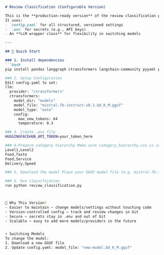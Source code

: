 ```markdown
# Review Classification (Configurable Version)

This is the **production-ready version** of the review classification project.  
It uses:
- `config.yaml` for all structured, versioned settings  
- `.env` for secrets (e.g., API keys)  
- An **LLM wrapper class** for flexibility in switching models

---

## 🚀 Quick Start

### 1. Install dependencies
```bash
pip install pandas langgraph ctransformers langchain-community pyyaml python-dotenv

### 2. Setup Configuration
Edit config.yaml to set:
llm:
  provider: "ctransformers"
  ctransformers:
    model_dir: "models"
    model_file: "mistral-7b-instruct-v0.1.Q4_K_M.gguf"
    model_type: "auto"
    config:
      max_new_tokens: 64
      temperature: 0.3

### 3. Create .env file
HUGGINGFACEHUB_API_TOKEN=your_token_here

### 4.Prepare category hierarchy Make sure category_hierarchy.csv is in the same folder and contains
Level1,Level2
Food,Taste
Food,Service
Delivery,Speed

### 5. Download the model Place your GGUF model file (e.g. mistral-7b-instruct-v0.1.Q4_K_M.gguf) in the 'models/' folder.

### 5. Run classification
run python review_classification.py



🔧 Why This Version?
- Easier to maintain — change models/settings without touching code
- Version-controlled config — track and review changes in Git
- Secure — secrets stay in .env and out of Git
- Scalable — easy to add more models/providers in the future


⚡ Switching Models
To change the model:
1. Download a new GGUF file
2. Update config.yaml: model_file: "new-model.Q4_K_M.gguf"
